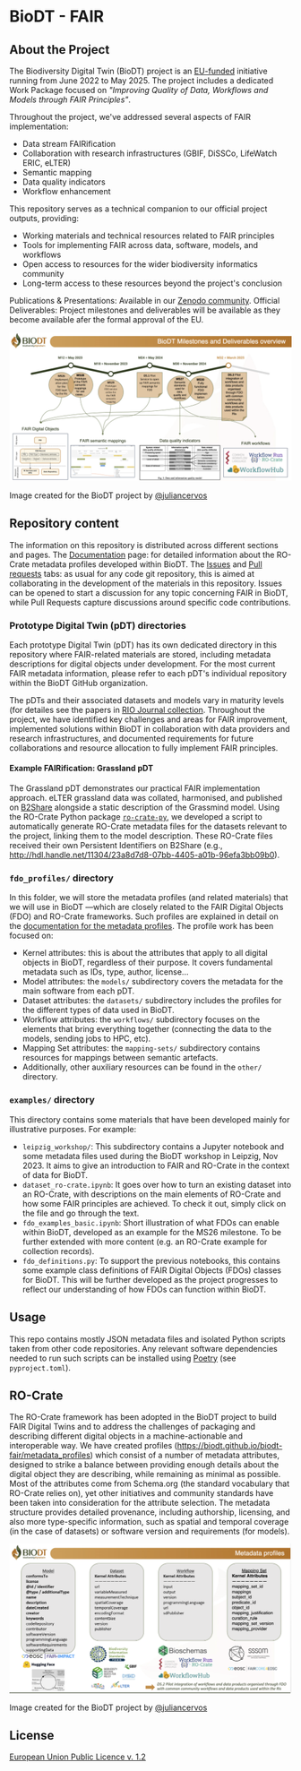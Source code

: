 # BioDT - FAIR

## About the Project

The Biodiversity Digital Twin (BioDT) project is an [EU-funded](https://doi.org/10.3030/101057437) initiative running from June 2022 to May 2025. The project includes a dedicated Work Package focused on _"Improving Quality of Data, Workflows and Models through FAIR Principles"_.

Throughout the project, we've addressed several aspects of FAIR implementation:

- Data stream FAIRification
- Collaboration with research infrastructures (GBIF, DiSSCo, LifeWatch ERIC, eLTER)
- Semantic mapping
- Data quality indicators
- Workflow enhancement

This repository serves as a technical companion to our official project outputs, providing:

- Working materials and technical resources related to FAIR principles
- Tools for implementing FAIR across data, software, models, and workflows
- Open access to resources for the wider biodiversity informatics community
- Long-term access to these resources beyond the project's conclusion

Publications & Presentations: Available in our [Zenodo community](https://zenodo.org/communities/biodt/).
Official Deliverables: Project milestones and deliverables will be available as they become available afer the formal approval of the EU.

![BioDT FAIR Deliverables and Milestones](images/BioDT_Deliverable_Milestones_2022-2025.png)

Image created for the BioDT project by [@juliancervos](https://github.com/juliancervos)

## Repository content

The information on this repository is distributed across different sections and pages. The [Documentation](https://biodt.github.io/biodt-fair/) page: for detailed information about the RO-Crate metadata profiles developed within BioDT. The [Issues](https://github.com/BioDT/biodt-fair/issues) and [Pull requests](https://github.com/BioDT/biodt-fair/pulls) tabs: as usual for any code git repository, this is aimed at collaborating in the development of the materials in this repository. Issues can be opened to start a discussion for any topic concerning FAIR in BioDT, while Pull Requests capture discussions around specific code contributions.

### Prototype Digital Twin (pDT) directories

Each prototype Digital Twin (pDT) has its own dedicated directory in this repository where FAIR-related materials are stored, including metadata descriptions for digital objects under development. For the most current FAIR metadata information, please refer to each pDT's individual repository within the BioDT GitHub organization.

The pDTs and their associated datasets and models vary in maturity levels (for detailes see the papers in [RIO Journal collection](https://riojournal.com/topical_collection/240/). Throughout the project, we have identified key challenges and areas for FAIR improvement, implemented solutions within BioDT in collaboration with data providers and research infrastructures, and documented requirements for future collaborations and resource allocation to fully implement FAIR principles.

#### Example FAIRification: Grassland pDT

The Grassland pDT demonstrates our practical FAIR implementation approach. eLTER grassland data was collated, harmonised, and published on [B2Share](https://b2share.eudat.eu/records/?q=keywords.keyword%3D%27BioDT%20AND%20Grassland%20pDT%27&size=100) alongside a static description of the Grassmind model. Using the RO-Crate Python package [`ro-crate-py`](https://github.com/ResearchObject/ro-crate-py), we developed a script to automatically generate RO-Crate metadata files for the datasets relevant to the project, linking them to the model description. These RO-Crate files received their own Persistent Identifiers on B2Share (e.g., http://hdl.handle.net/11304/23a8d7d8-07bb-4405-a01b-96efa3bb09b0).

### `fdo_profiles/` directory

In this folder, we will store the metadata profiles (and related materials) that we will use in BioDT —which are closely related to the FAIR Digital Objects (FDO) and RO-Crate frameworks. Such profiles are explained in detail on the [documentation for the metadata profiles](https://biodt.github.io/biodt-fair/metadata_profiles). The profile work has been focused on:

- Kernel attributes: this is about the attributes that apply to all digital objects in BioDT, regardless of their purpose. It covers fundamental metadata such as IDs, type, author, license...
- Model attributes: the `models/` subdirectory covers the metadata for the main software from each pDT.
- Dataset attributes: the `datasets/` subdirectory includes the profiles for the different types of data used in BioDT.
- Workflow attributes: the `workflows/` subdirectory focuses on the elements that bring everything together (connecting the data to the models, sending jobs to HPC, etc).
- Mapping Set attributes: the `mapping-sets/` subdirectory contains resources for mappings between semantic artefacts.
- Additionally, other auxiliary resources can be found in the `other/` directory.

### `examples/` directory

This directory contains some materials that have been developed mainly for illustrative purposes. For example:

- `leipzig_workshop/`: This subdirectory contains a Jupyter notebook and some metadata files used during the BioDT workshop in Leipzig, Nov 2023. It aims to give an introduction to FAIR and RO-Crate in the context of data for BioDT.
- `dataset_ro-crate.ipynb`: It goes over how to turn an existing dataset into an RO-Crate, with descriptions on the main elements of RO-Crate and how some FAIR principles are achieved. To check it out, simply click on the file and go through the text.
- `fdo_examples_basic.ipynb`: Short illustration of what FDOs can enable within BioDT, developed as an example for the MS26 milestone. To be further extended with more content (e.g. an RO-Crate example for collection records).
- `fdo_definitions.py`: To support the previous notebooks, this contains some example class definitions of FAIR Digital Objects (FDOs) classes for BioDT. This will be further developed as the project progresses to reflect our understanding of how FDOs can function within BioDT.

## Usage

This repo contains mostly JSON metadata files and isolated Python scripts taken from other code repositories. Any relevant software dependencies needed to run such scripts can be installed using [Poetry](https://python-poetry.org/) (see `pyproject.toml`).

## RO-Crate

The RO-Crate framework has been adopted in the BioDT project to build FAIR Digital Twins and to address the challenges of packaging and describing different digital objects in a machine-actionable and interoperable way. We have created profiles (https://biodt.github.io/biodt-fair/metadata_profiles) which consist of a number of metadata attributes, designed to strike a balance between providing enough details about the digital object they are describing, while remaining as minimal as possible. Most of the attributes come from Schema.org (the standard vocabulary that RO-Crate relies on), yet other initiatives and community standards have been taken into consideration for the attribute selection. The metadata structure provides detailed provenance, including authorship, licensing, and also more type-specific information, such as spatial and temporal coverage (in the case of datasets) or software version and requirements (for models).

![Example RO-Crate Profiles](images/BioDT_metadata_profiles_2025.png)

Image created for the BioDT project by [@juliancervos](https://github.com/juliancervos)

## License

[European Union Public Licence v. 1.2](https://eupl.eu/1.2/en/)
